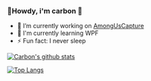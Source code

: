 ### 🤠Howdy, i'm carbon 👋

- 🔭 I’m currently working on [AmongUsCapture](http://github.com/automuteus/AmongUsCapture)
- 🌱 I'm currently learning WPF
- ⚡ Fun fact: I never sleep 

[![Carbon's github stats](https://github-readme-stats.vercel.app/api?username=CarbonNeuron&show_icons=true&theme=tokyonight)](https://github.com/CarbonNeuron)

[![Top Langs](https://github-readme-stats.vercel.app/api/top-langs/?username=CarbonNeuron&theme=tokyonight)](https://github.com/CarbonNeuron/github-readme-stats)
